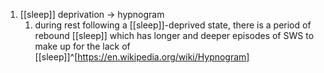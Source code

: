 1. [[sleep]] deprivation → hypnogram
	1. during rest following a [[sleep]]-deprived state, there is a period of rebound [[sleep]] which has longer and deeper episodes of SWS to make up for the lack of [[sleep]]^[https://en.wikipedia.org/wiki/Hypnogram]